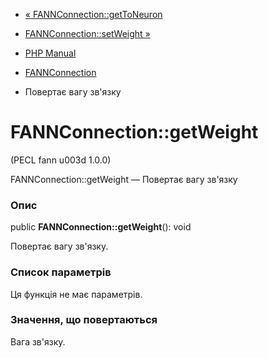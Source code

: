 - [« FANNConnection::getToNeuron](fannconnection.gettoneuron.md)
- [FANNConnection::setWeight »](fannconnection.setweight.md)

- [PHP Manual](index.md)
- [FANNConnection](class.fannconnection.md)
- Повертає вагу зв'язку

# FANNConnection::getWeight

(PECL fann u003d 1.0.0)

FANNConnection::getWeight — Повертає вагу зв'язку

### Опис

public **FANNConnection::getWeight**(): void

Повертає вагу зв'язку.

### Список параметрів

Ця функція не має параметрів.

### Значення, що повертаються

Вага зв'язку.
